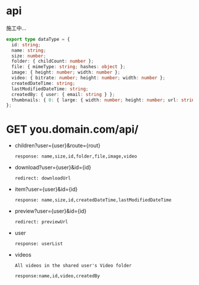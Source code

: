 # api

施工中...

```typescript
export type dataType = {
  id: string;
  name: string;
  size: number;
  folder: { childCount: number };
  file: { mimeType: string; hashes: object };
  image: { height: number; width: number };
  video: { bitrate: number; height: number; width: number };
  createdDateTime: string;
  lastModifiedDateTime: string;
  createdBy: { user: { email: string } };
  thumbnails: { 0: { large: { width: number; height: number; url: string } } };
};
```

# GET you.domain.com/api/

- children?user={user}&route={rout}

  `response: name,size,id,folder,file,image,video`

- download?user={user}&id={id}

  `redirect: downloadUrl`

- item?user={user}&id={id}

  `response: name,size,id,createdDateTime,lastModifiedDateTime`

- preview?user={user}&id={id}

  `redirect: previewUrl`

- user

  `response: userList`

- videos

  `All videos in the shared user's Video folder`

  `response:name,id,video,createdBy`

